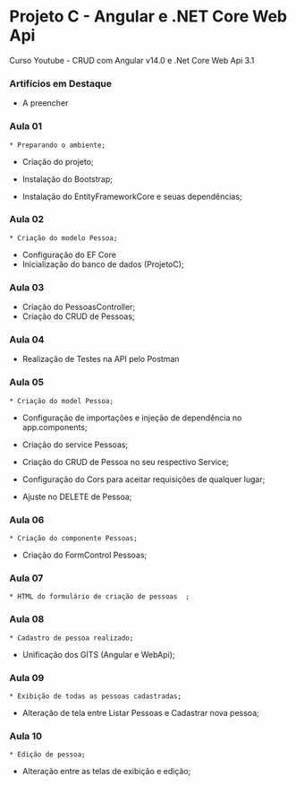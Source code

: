 # Projeto C - Angular e .NET Core Web Api 
Curso Youtube - CRUD com Angular v14.0 e .Net Core Web Api 3.1

### Artifícios em Destaque
  * A preencher

### Aula 01
	* Preparando o ambiente;
  * Criação do projeto;
  * Instalação do Bootstrap;

  * Instalação do EntityFrameworkCore e seuas dependências;

### Aula 02
	* Criação do modelo Pessoa;
  * Configuração do EF Core
  * Inicialização do banco de dados (ProjetoC);

### Aula 03
  * Criação do PessoasController;
  * Criação do CRUD de Pessoas;  

### Aula 04
  * Realização de Testes na API pelo Postman

### Aula 05
	* Criação do model Pessoa;
  * Configuração de importações e injeção de dependência no app.components;
  * Criação do service Pessoas;
  * Criação do CRUD de Pessoa no seu respectivo Service;  

  * Configuração do Cors para aceitar requisições de qualquer lugar;
  * Ajuste no DELETE de Pessoa;

### Aula 06
	* Criação do componente Pessoas;
  * Criação do FormControl Pessoas;

### Aula 07
	* HTML do formulário de criação de pessoas  ;
  
### Aula 08
	* Cadastro de pessoa realizado;
  * Unificação dos GITS (Angular e WebApi);

### Aula 09
	* Exibição de todas as pessoas cadastradas;
  * Alteração de tela entre Listar Pessoas e Cadastrar nova pessoa;

  ### Aula 10
	* Edição de pessoa;
  * Alteração entre as telas de exibição e edição;